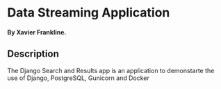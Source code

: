 # Data Streaming Application

#### By Xavier Frankline.

## Description

The Django Search and Results app is an application to demonstarte the use of Django, PostgreSQL, Gunicorn and Docker
